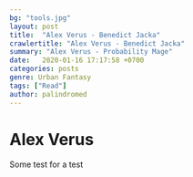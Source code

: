 ```yaml
---
bg: "tools.jpg"
layout: post
title:  "Alex Verus - Benedict Jacka"
crawlertitle: "Alex Verus - Benedict Jacka"
summary: "Alex Verus - Probability Mage"
date:   2020-01-16 17:17:58 +0700
categories: posts
genre: Urban Fantasy
tags: ["Read"]
author: palindromed
---
```


# Alex Verus

Some test for a test
